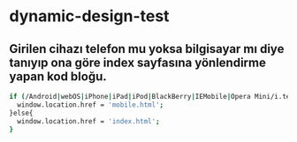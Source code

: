 # dynamic-design-test
## Girilen cihazı telefon mu yoksa bilgisayar mı diye tanıyıp ona göre index sayfasına yönlendirme yapan kod bloğu.
```bash
if (/Android|webOS|iPhone|iPad|iPod|BlackBerry|IEMobile|Opera Mini/i.test(navigator.userAgent)) {
  window.location.href = 'mobile.html';
}else{
  window.location.href = 'index.html';
}
```
